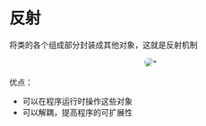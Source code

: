 # 反射

将类的各个组成部分封装成其他对象，这就是反射机制

<div align="center"><img src="https://files.catbox.moe/73bpg7.png" style="border-radius: 10px">"</div>


优点：
- 可以在程序运行时操作这些对象
- 可以解耦，提高程序的可扩展性
